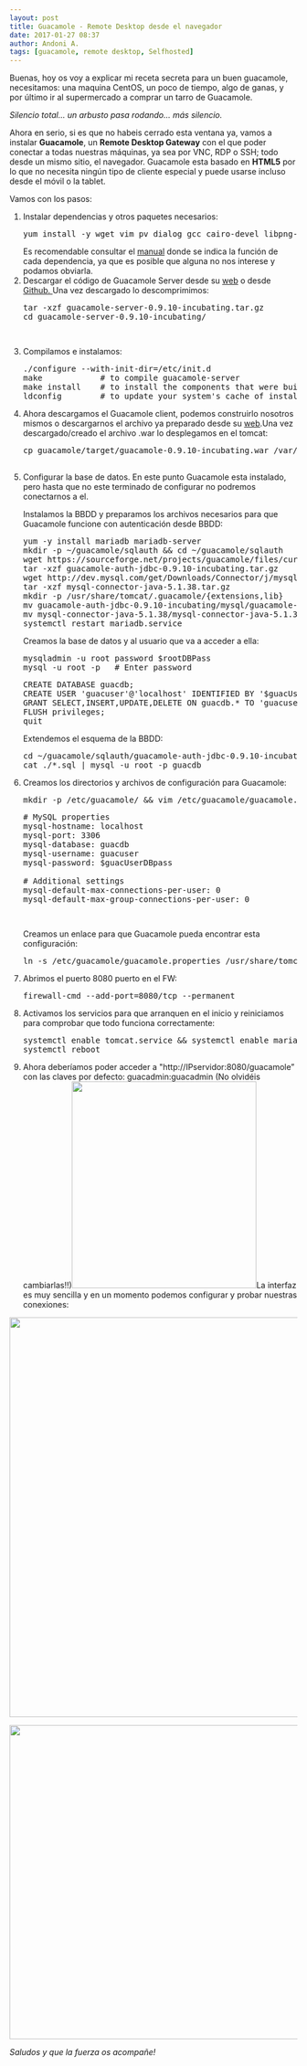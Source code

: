 ```yaml
---
layout: post
title: Guacamole - Remote Desktop desde el navegador
date: 2017-01-27 08:37
author: Andoni A.
tags: [guacamole, remote desktop, Selfhosted]
---
```

Buenas, hoy os voy a explicar mi receta secreta para un buen guacamole, necesitamos: una maquina CentOS, un poco de tiempo, algo de ganas, y por último ir al supermercado a comprar un tarro de Guacamole.

<em>Silencio total... un arbusto pasa rodando... más silencio.</em>

Ahora en serio, si es que no habeis cerrado esta ventana ya, vamos a instalar <strong>Guacamole</strong>, un <strong>Remote Desktop Gateway</strong> con el que poder conectar a todas nuestras máquinas, ya sea por VNC, RDP o SSH; todo desde un mismo sitio, el navegador. Guacamole esta basado en <strong>HTML5</strong> por lo que no necesita ningún tipo de cliente especial y puede usarse incluso desde el móvil o la tablet.

Vamos con los pasos:
<ol>
 	<li>Instalar dependencias y otros paquetes necesarios:
<pre class="code bash"><span class="kw2">yum install</span> <span class="re5">-y</span> <span class="kw2">wget</span> <span class="kw2">vim</span> pv <span class="kw2">dialog</span> <span class="kw2">gcc</span> cairo-devel libpng-devel uuid-devel freerdp-devel freerdp-plugins pango-devel libssh2-devel libvncserver-devel pulseaudio-libs-devel openssl-devel libvorbis-devel libwebp-devel tomcat gnu-free-mono-fonts</pre>
Es recomendable consultar el <a class="urlextern" title="http://guacamole.incubator.apache.org/doc/gug/installing-guacamole.html" href="http://guacamole.incubator.apache.org/doc/gug/installing-guacamole.html" rel="nofollow">manual</a> donde se indica la función de cada dependencia, ya que es posible que alguna no nos interese y podamos obviarla.</li>
 	<li>Descargar el código de Guacamole Server desde su <a class="urlextern" title="http://guacamole.incubator.apache.org/releases/" href="http://guacamole.incubator.apache.org/releases/" rel="nofollow">web</a> o desde <a class="urlextern" title="http://github.com/apache/incubator-guacamole-server" href="http://github.com/apache/incubator-guacamole-server" rel="nofollow">Github.
</a>
Una vez descargado lo descomprimimos:
<pre class="code bash"><span class="kw2">tar</span> <span class="re5">-xzf</span> guacamole-server-0.9.10-incubating.tar.gz
<span class="kw3">cd</span> guacamole-server-0.9.10-incubating<span class="sy0">/

</span></pre>
</li>
 	<li>Compilamos e instalamos:
<pre class="code bash">.<span class="sy0">/</span>configure <span class="re5">--with-init-dir</span>=<span class="sy0">/</span>etc<span class="sy0">/</span>init.d
<span class="kw2">make</span>            <span class="co0"># to compile guacamole-server</span>
<span class="kw2">make</span> <span class="kw2">install</span>    <span class="co0"># to install the components that were built</span>
ldconfig        <span class="co0"># to update your system's cache of installed libraries</span></pre>
</li>
 	<li>Ahora descargamos el Guacamole client, podemos construirlo nosotros mismos o descargarnos el archivo ya preparado desde su <a class="urlextern" title="http://guacamole.incubator.apache.org/releases/" href="http://guacamole.incubator.apache.org/releases/" rel="nofollow">web</a>.Una vez descargado/creado el archivo .war lo desplegamos en el tomcat:
<pre class="code bash"><span class="kw2">cp</span> guacamole<span class="sy0">/</span>target<span class="sy0">/</span>guacamole-0.9.10-incubating.war <span class="sy0">/</span>var<span class="sy0">/</span>lib<span class="sy0">/</span>tomcat<span class="sy0">/</span>webapps<span class="sy0">/</span>guacamole.war

</pre>
</li>
 	<li>Configurar la base de datos. En este punto Guacamole esta instalado, pero hasta que no este terminado de configurar no podremos conectarnos a el.
<div class="li">

Instalamos la BBDD y preparamos los archivos necesarios para que Guacamole funcione con autenticación desde BBDD:
<pre class="code bash"><span class="kw2">yum</span> <span class="re5">-y</span> <span class="kw2">install</span> mariadb mariadb-server
<span class="kw2">mkdir</span> <span class="re5">-p</span> ~<span class="sy0">/</span>guacamole<span class="sy0">/</span>sqlauth <span class="sy0">&amp;&amp;</span> <span class="kw3">cd</span> ~<span class="sy0">/</span>guacamole<span class="sy0">/</span>sqlauth
<span class="kw2">wget</span> https:<span class="sy0">//</span>sourceforge.net<span class="sy0">/</span>projects<span class="sy0">/</span>guacamole<span class="sy0">/</span>files<span class="sy0">/</span>current<span class="sy0">/</span>extensions<span class="sy0">/</span>guacamole-auth-jdbc-0.9.10-incubating.tar.gz
<span class="kw2">tar</span> <span class="re5">-xzf</span> guacamole-auth-jdbc-0.9.10-incubating.tar.gz
<span class="kw2">wget</span> http:<span class="sy0">//</span>dev.mysql.com<span class="sy0">/</span>get<span class="sy0">/</span>Downloads<span class="sy0">/</span>Connector<span class="sy0">/</span>j<span class="sy0">/</span>mysql-connector-java-5.1.38.tar.gz
<span class="kw2">tar</span> <span class="re5">-xzf</span> mysql-connector-java-5.1.38.tar.gz
<span class="kw2">mkdir</span> <span class="re5">-p</span> <span class="sy0">/</span>usr<span class="sy0">/</span>share<span class="sy0">/</span>tomcat<span class="sy0">/</span>.guacamole<span class="sy0">/</span><span class="br0">{</span>extensions,lib<span class="br0">}</span>
<span class="kw2">mv</span> guacamole-auth-jdbc-0.9.10-incubating<span class="sy0">/</span>mysql<span class="sy0">/</span>guacamole-auth-jdbc-mysql-0.9.10-incubating.jar <span class="sy0">/</span>usr<span class="sy0">/</span>share<span class="sy0">/</span>tomcat<span class="sy0">/</span>.guacamole<span class="sy0">/</span>extensions<span class="sy0">/</span>
<span class="kw2">mv</span> mysql-connector-java-5.1.38<span class="sy0">/</span>mysql-connector-java-5.1.38-bin.jar <span class="sy0">/</span>usr<span class="sy0">/</span>share<span class="sy0">/</span>tomcat<span class="sy0">/</span>.guacamole<span class="sy0">/</span>lib<span class="sy0">/</span>
systemctl restart mariadb.service</pre>
</div>
<div class="li">

Creamos la base de datos y al usuario que va a acceder a ella:
<pre class="code bash">mysqladmin <span class="re5">-u</span> root password <span class="re1">$rootDBPass</span>
mysql <span class="re5">-u</span> root <span class="re5">-p</span>   <span class="co0"># Enter password</span></pre>
<pre class="code sql"><span class="kw1">CREATE</span> <span class="kw1">DATABASE</span> guacdb;
<span class="kw1">CREATE</span> <span class="kw1">USER</span> <span class="st0">'guacuser'</span>@<span class="st0">'localhost'</span> <span class="kw1">IDENTIFIED</span> <span class="kw1">BY</span> <span class="st0">'$guacUserDBpass'</span>;
<span class="kw1">GRANT</span> <span class="kw1">SELECT</span><span class="sy0">,</span><span class="kw1">INSERT</span><span class="sy0">,</span><span class="kw1">UPDATE</span><span class="sy0">,</span><span class="kw1">DELETE</span> <span class="kw1">ON</span> guacdb<span class="sy0">.*</span> <span class="kw1">TO</span> <span class="st0">'guacuser'</span>@<span class="st0">'localhost'</span>;
<span class="kw1">FLUSH</span> privileges;
quit</pre>
Extendemos el esquema de la BBDD:
<pre class="code bash"><span class="kw3">cd</span> ~<span class="sy0">/</span>guacamole<span class="sy0">/</span>sqlauth<span class="sy0">/</span>guacamole-auth-jdbc-0.9.10-incubating<span class="sy0">/</span>mysql<span class="sy0">/</span>schema<span class="sy0">/</span>
<span class="kw2">cat</span> .<span class="sy0">/*</span>.sql <span class="sy0">|</span> mysql <span class="re5">-u</span> root <span class="re5">-p</span> guacdb</pre>
</div></li>
 	<li>Creamos los directorios y archivos de configuración para Guacamole:
<pre class="code bash"><span class="kw2">mkdir</span> <span class="re5">-p</span> <span class="sy0">/</span>etc<span class="sy0">/</span>guacamole<span class="sy0">/</span> <span class="sy0">&amp;&amp;</span> <span class="kw2">vim</span> <span class="sy0">/</span>etc<span class="sy0">/</span>guacamole<span class="sy0">/</span>guacamole.properties</pre>
<pre class="code bash"><span class="co0"># MySQL properties</span>
mysql-hostname: localhost
mysql-port: <span class="nu0">3306</span>
mysql-database: guacdb
mysql-username: guacuser
mysql-password: <span class="re1">$guacUserDBpass</span>
 
<span class="co0"># Additional settings</span>
mysql-default-max-connections-per-user: <span class="nu0">0</span>
mysql-default-max-group-connections-per-user: <span class="nu0">0

</span></pre>
Creamos un enlace para que Guacamole pueda encontrar esta configuración:
<pre class="code bash"><span class="kw2">ln</span> <span class="re5">-s</span> <span class="sy0">/</span>etc<span class="sy0">/</span>guacamole<span class="sy0">/</span>guacamole.properties <span class="sy0">/</span>usr<span class="sy0">/</span>share<span class="sy0">/</span>tomcat<span class="sy0">/</span>.guacamole<span class="sy0">/</span></pre>
</li>
 	<li>Abrimos el puerto 8080 puerto en el FW:
<pre class="code bash">firewall-cmd <span class="re5">--add-port</span>=<span class="nu0">8080</span><span class="sy0">/</span>tcp <span class="re5">--permanent</span></pre>
</li>
 	<li>Activamos los servicios para que arranquen en el inicio y reiniciamos para comprobar que todo funciona correctamente:
<pre class="code bash">systemctl <span class="kw3">enable</span> tomcat.service <span class="sy0">&amp;&amp;</span> systemctl <span class="kw3">enable</span> mariadb.service <span class="sy0">&amp;&amp;</span> chkconfig guacd on
systemctl reboot</pre>
</li>
 	<li>Ahora deberíamos poder acceder a "http://IPservidor:8080/guacamole” con las claves por defecto: guacadmin:guacadmin (No olvidéis cambiarlas!!)<img class="size-full wp-image-335 aligncenter" src="http://blogdeandoniaf.files.wordpress.com/2018/01/seleccic3b3n_025.jpg" alt="" width="323" height="362" />La interfaz es muy sencilla y en un momento podemos configurar y probar nuestras conexiones:</li>
</ol>

<img class="size-full wp-image-335 aligncenter" src="https://blogdeandoniaf.files.wordpress.com/2018/01/seleccic3b3n_026.jpg" alt="" width="700" />

<img class="size-full wp-image-335 aligncenter" src="https://blogdeandoniaf.files.wordpress.com/2018/01/seleccic3b3n_028.jpg
" alt="" height="550" />


<em>Saludos y que la fuerza os acompañe!</em>
